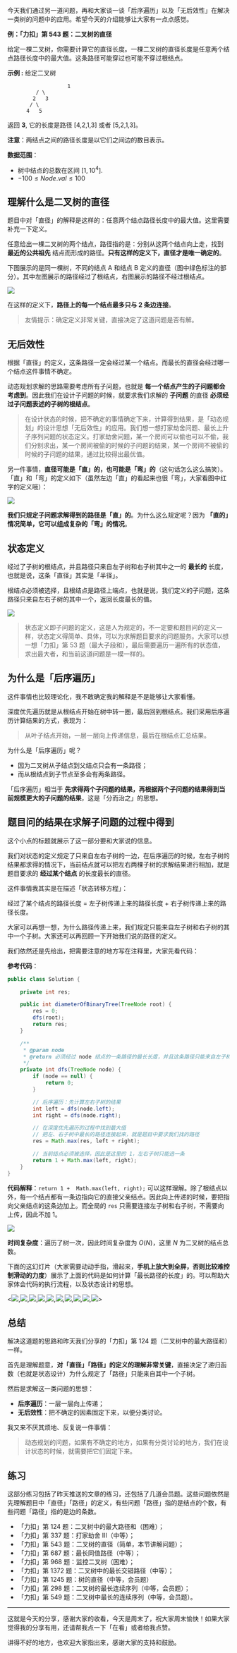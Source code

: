 今天我们通过另一道问题，再和大家谈一谈「后序遍历」以及「无后效性」在解决一类树的问题中的应用。希望今天的介绍能够让大家有一点点感觉。

**例：「力扣」第 543 题：二叉树的直径**

给定一棵二叉树，你需要计算它的直径长度。一棵二叉树的直径长度是任意两个结点路径长度中的最大值。这条路径可能穿过也可能不穿过根结点。

**示例 :**
给定二叉树

```
   				   1
         / \
        2   3
       / \     
      4   5    
```

返回 **3**, 它的长度是路径 [4,2,1,3] 或者 [5,2,1,3]。

**注意**：两结点之间的路径长度是以它们之间边的数目表示。

**数据范围**：

- 树中结点的总数在区间 $[1, 10^4]$.
- $-100 \le Node.val \le 100$

## 理解什么是二叉树的直径

题目中对「直径」的解释是这样的：任意两个结点路径长度中的最大值。这里需要补充一下定义。

任意给出一棵二叉树的两个结点，路径指的是：分别从这两个结点向上走，找到 **最近的公共祖先** 结点而形成的路径。**只有这样的定义下，直径才是唯一确定的**。

下图展示的是同一棵树，不同的结点 A 和结点 B 定义的直径（图中绿色标注的部分）。其中左图展示的路径经过了根结点，右图展示的路径不经过根结点。

![](https://files.mdnice.com/user/5576/36b1a87d-f120-4e00-8831-28c946eab6a3.png)

在这样的定义下，**路径上的每一个结点最多只与 2 条边连接**。

> 友情提示：确定定义非常关键，直接决定了这道问题是否有解。

## 无后效性

根据「直径」的定义，这条路径一定会经过某一个结点。而最长的直径会经过哪一个结点这件事情不确定。

动态规划求解的思路需要考虑所有子问题，也就是 **每一个结点产生的子问题都会考虑到**。因此我们在设计子问题的时候，就要求我们求解的 **子问题** 的直径 **必须经过子问题表述的子树的根结点**。

> 在设计状态的时候，把不确定的事情确定下来，计算得到结果，是「动态规划」的设计思想「无后效性」的应用。我们想一想打家劫舍问题、最长上升子序列问题的状态定义。打家劫舍问题，某一个房间可以偷也可以不偷，我们分别求出，某一个房间被偷的时候的子问题的结果，某一个房间不被偷的时候的子问题的结果，通过比较得出最优值。

另一件事情，**直径可能是「直」的，也可能是「弯」的**（这句话怎么这么搞笑）。「直」和「弯」的定义如下（虽然左边「直」的看起来也很「弯」，大家看图中红字的定义哦）：


![](https://files.mdnice.com/user/5576/f40bade4-6cea-4262-a16c-83d2e42f98bb.png)



**我们只规定子问题求解得到的路径是「直」的**。为什么这么规定呢？因为 **「直的」情况简单，它可以组成复杂的「弯」的情况**。

## 状态定义

经过了子树的根结点，并且路径只来自左子树和右子树其中之一的 **最长的** 长度，也就是说，这条「直径」其实是「半径」。

根结点必须被选择，且根结点是路径上端点，也就是说，我们定义的子问题，这条路径只来自左右子树的其中一个，返回长度最长的值。

![](https://files.mdnice.com/user/5576/d3c3c161-302d-4c44-8601-01969a712590.png)


> 状态定义即子问题的定义，这是人为规定的，不一定要和题目问的定义一样，状态定义得简单、具体，可以为求解题目要求的问题服务。大家可以想一想「力扣」第 53 题（最大子段和），最后需要遍历一遍所有的状态值，求出最大者，和当前这道问题是一模一样的。

## 为什么是「后序遍历」

这件事情也比较理论化，我不敢确定我的解释是不是能够让大家看懂。

深度优先遍历就是从根结点开始在树中转一圈，最后回到根结点。我们采用后序遍历计算结果的方式，表现为：

> 从叶子结点开始，一层一层向上传递信息，最后在根结点汇总结果。

为什么是「后序遍历」呢？

+ 因为二叉树从子结点到父结点只会有一条路径；
+ 而从根结点到子节点至多会有两条路径。

「后序遍历」相当于 **先求得两个子问题的结果，再根据两个子问题的结果得到当前规模更大的子问题的结果**，这是「分而治之」的思想。

## 题目问的结果在求解子问题的过程中得到

这个小点的标题就展示了这一部分要和大家说的信息。

我们对状态的定义规定了只来自左右子树的一边，在后序遍历的时候，左右子树的结果都求得的情况下，当前结点就可以把左右两棵子树的求解结果进行相加，就是题目要求的 **经过某个结点** 的长度最长的直径。

这件事情我其实是在描述「状态转移方程」：

经过了某个结点的路径长度 = 左子树传递上来的路径长度 + 右子树传递上来的路径长度。

大家可以再想一想，为什么路径传递上来，我们规定只能来自左子树和右子树的其中一个子树。大家还可以再回顾一下开始我们说的路径的定义。


我们依然还是先给出，把需要注意的地方写在注释里，大家先看代码：

**参考代码**：

```java
public class Solution {

    private int res;

    public int diameterOfBinaryTree(TreeNode root) {
        res = 0;
        dfs(root);
        return res;
    }

    /**
     * @param node
     * @return 必须经过 node 结点的一条路径的最长长度，并且这条路径只能来自左子树和右子树其中之一
     */
    private int dfs(TreeNode node) {
        if (node == null) {
            return 0;
        }

        // 后序遍历：先计算左右子树的结果
        int left = dfs(node.left);
        int right = dfs(node.right);

        // 在深度优先遍历的过程中找到最大值
        // 把左、右子树中最长的路径连接起来，就是题目中要求我们找的路径
        res = Math.max(res, left + right);

        // 当前结点必须被选择，因此是这里的 1，左右子树只能选一条
        return 1 + Math.max(left, right);
    }
}
```

**代码解释**：`return 1 +  Math.max(left, right);` 可以这样理解。除了根结点以外，每一个结点都有一条边指向它的直接父亲结点。因此向上传递的时候，要把指向父亲结点的这条边加上。而全局的 `res` 只需要连接左子树和右子树，不需要向上传，因此不加 $1$。

![](https://files.mdnice.com/user/5576/3f403273-4d71-4968-a38a-efcfc3a77c2c.png)

**时间复杂度**：遍历了树一次，因此时间复杂度为 $O(N)$，这里 $N$ 为二叉树的结点总数。

下面的这幻灯片（大家需要动动手指，滑起来，**手机上放大到全屏，否则比较难控制滑动的力度**）展示了上面的代码是如何计算「最长路径的长度」的。可以帮助大家体会代码的执行流程，以及状态设计的思想。

<![](https://files.mdnice.com/user/5576/428864a6-ec37-44d3-9b76-3eab532cdfcb.png),![](https://files.mdnice.com/user/5576/d82c4ada-0e2a-4d1f-924f-a63ac5533ba8.png),![](https://files.mdnice.com/user/5576/7a0a3f98-2b6b-4d17-847a-9ee0bf2c9cf2.png),![](https://files.mdnice.com/user/5576/28bcda0c-91ed-458d-83b3-d09d7ec4dfb1.png),![](https://files.mdnice.com/user/5576/cb0e7bcd-a374-4959-9545-31691fc58395.png),![](https://files.mdnice.com/user/5576/68060651-7e26-42ca-8110-4f5e35d9a7eb.png),![](https://files.mdnice.com/user/5576/2fe51a66-7454-4bdb-94d2-7155d6f68745.png),![](https://files.mdnice.com/user/5576/20768a7a-aa1c-4e3a-a8b4-86fd2e08d9b8.png),![](https://files.mdnice.com/user/5576/ce82e35c-22c8-4843-8a5a-36659d6c4d7f.png),![](https://files.mdnice.com/user/5576/caa06227-b420-4701-8dac-460ff7edfbed.png)>

## 总结

解决这道题的思路和昨天我们分享的「力扣」第 124 题（二叉树中的最大路径和）一样。

首先是理解题意，**对「直径」「路径」的定义的理解非常关键**，直接决定了递归函数（也就是状态设计）为什么规定了「路径」只能来自其中一个子树。

然后是求解这一类问题的思想：

+ **后序遍历**：一层一层向上传递；
+ **无后效性**：把不确定的因素固定下来，以便分类讨论。

我又来不厌其烦地、反复说一件事情：

> 动态规划的问题，如果有不确定的地方，如果有分类讨论的地方，我们在设计状态的时候，就需要把它们固定下来。


## 练习

这部分练习包括了昨天推送的文章的练习，还包括了几道会员题。这些问题依然是先理解题目中「直径」「路径」的定义，有些问题「路径」指的是结点的个数，有些问题「路径」指的是边的条数。

+ 「力扣」第 124 题：二叉树中的最大路径和（困难）；
+ 「力扣」第 337 题：打家劫舍 III（中等）；
+ 「力扣」第 543 题：二叉树的直径（简单，本节讲解问题）；
+ 「力扣」第 687 题：最长同值路径（中等）；
+ 「力扣」第 968 题：监控二叉树（困难）；
+ 「力扣」第 1372 题：二叉树中的最长交错路径（中等）；
+ 「力扣」第 1245 题：树的直径（中等，会员题）
+ 「力扣」第 298 题：二叉树的最长连续序列（中等，会员题）；
+ 「力扣」第 549 题：二叉树中最长的连续序列（中等，会员题）。

---

这就是今天的分享，感谢大家的收看，今天是周末了，祝大家周末愉快！如果大家觉得我的分享有用，还请帮我点一下「在看」或者给我点赞。

讲得不好的地方，也欢迎大家指出来，感谢大家的支持和鼓励。



































